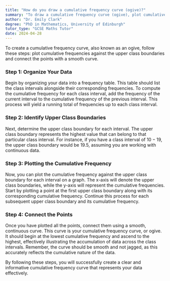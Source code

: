 ```yaml
---
title: "How do you draw a cumulative frequency curve (ogive)?"
summary: "To draw a cumulative frequency curve (ogive), plot cumulative frequencies against the upper class boundaries and connect the points with a smooth curve."
author: "Dr. Emily Clark"
degree: "PhD in Mathematics, University of Edinburgh"
tutor_type: "GCSE Maths Tutor"
date: 2024-04-28
---
```


To create a cumulative frequency curve, also known as an ogive, follow these steps: plot cumulative frequencies against the upper class boundaries and connect the points with a smooth curve.

### Step 1: Organize Your Data
Begin by organizing your data into a frequency table. This table should list the class intervals alongside their corresponding frequencies. To compute the cumulative frequency for each class interval, add the frequency of the current interval to the cumulative frequency of the previous interval. This process will yield a running total of frequencies up to each class interval.

### Step 2: Identify Upper Class Boundaries
Next, determine the upper class boundary for each interval. The upper class boundary represents the highest value that can belong to that particular class interval. For instance, if you have a class interval of $10-19$, the upper class boundary would be $19.5$, assuming you are working with continuous data.

### Step 3: Plotting the Cumulative Frequency
Now, you can plot the cumulative frequency against the upper class boundary for each interval on a graph. The x-axis will denote the upper class boundaries, while the y-axis will represent the cumulative frequencies. Start by plotting a point at the first upper class boundary along with its corresponding cumulative frequency. Continue this process for each subsequent upper class boundary and its cumulative frequency.

### Step 4: Connect the Points
Once you have plotted all the points, connect them using a smooth, continuous curve. This curve is your cumulative frequency curve, or ogive. It should begin at the lowest cumulative frequency and ascend to the highest, effectively illustrating the accumulation of data across the class intervals. Remember, the curve should be smooth and not jagged, as this accurately reflects the cumulative nature of the data.

By following these steps, you will successfully create a clear and informative cumulative frequency curve that represents your data effectively.
    
